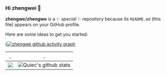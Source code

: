 ### Hi zhengwei 👋

**zhengwe/zhengwe** is a ✨ _special_ ✨ repository because its `README.md` (this file) appears on your GitHub profile.

Here are some ideas to get you started:

([![zhengwe github activity graph](https://github-readme-activity-graph.vercel.app/graph?username=zhengwe&bg_color=ffd1ea&color=9e4c98&line=9e4c98&point=403d3d&area=true&hide_border=true)](https://github.com/zhengwe/github-readme-activity-graph)

| .                                                                                                                                       | .                                                                                                                         |
|-----------------------------------------------------------------------------------------------------------------------------------------|---------------------------------------------------------------------------------------------------------------------------|
| ![](https://github-readme-stats.vercel.app/api?username=BEPb&show_icons=true&theme=radical&include_all_commits=true) | ![Quiec's github stats](https://github-readme-stats.vercel.app/api/top-langs/?username=BEPb&theme=radical&layout=compact) |
